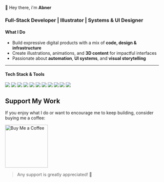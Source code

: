 👋 Hey there, i'm <strong>Abner</strong>
<h3 >Full-Stack Developer | Illustrator | Systems & UI Designer</h3>

#### What I Do

- Build expressive digital products with a mix of **code, design & infrastructure**
- Create illustrations, animations, and **3D content** for impactful interfaces
- Passionate about **automation**, **UI systems**, and **visual storytelling**

---

#### Tech Stack & Tools

<p>
  <img src="https://img.shields.io/badge/Next.js-000000?style=for-the-badge&logo=nextdotjs&logoColor=white" />
  <img src="https://img.shields.io/badge/Laravel-FF2D20?style=for-the-badge&logo=laravel&logoColor=white" />
  <img src="https://img.shields.io/badge/Blade-3C3C3C?style=for-the-badge&logo=laravel&logoColor=white" />
  <img src="https://img.shields.io/badge/Spring Boot-6DB33F?style=for-the-badge&logo=springboot&logoColor=white" />
  <img src="https://img.shields.io/badge/React-20232A?style=for-the-badge&logo=react&logoColor=61DAFB" />
  <img src="https://img.shields.io/badge/Tailwind CSS-06B6D4?style=for-the-badge&logo=tailwindcss&logoColor=white" />
  <img src="https://img.shields.io/badge/Figma-F24E1E?style=for-the-badge&logo=figma&logoColor=white" />
  <img src="https://img.shields.io/badge/Blender-F5792A?style=for-the-badge&logo=blender&logoColor=white" />
   <img src="https://img.shields.io/badge/Docker-2496ED?style=for-the-badge&logo=docker&logoColor=white" />
  <img src="https://img.shields.io/badge/Linux-FCC624?style=for-the-badge&logo=linux&logoColor=black" />
  <img src="https://img.shields.io/badge/PostgreSQL-4169E1?style=for-the-badge&logo=postgresql&logoColor=white" />
</p>


## Support My Work

If you enjoy what I do or want to encourage me to keep building, consider buying me a coffee:

<p>
  <a href="https://www.buymeacoffee.com/abnerjaredh" target="_blank">
    <img src="https://cdn.buymeacoffee.com/buttons/v2/default-yellow.png" alt="Buy Me a Coffee" width="140">
  </a>
</p>

> Any support is greatly appreciated! 🙏
